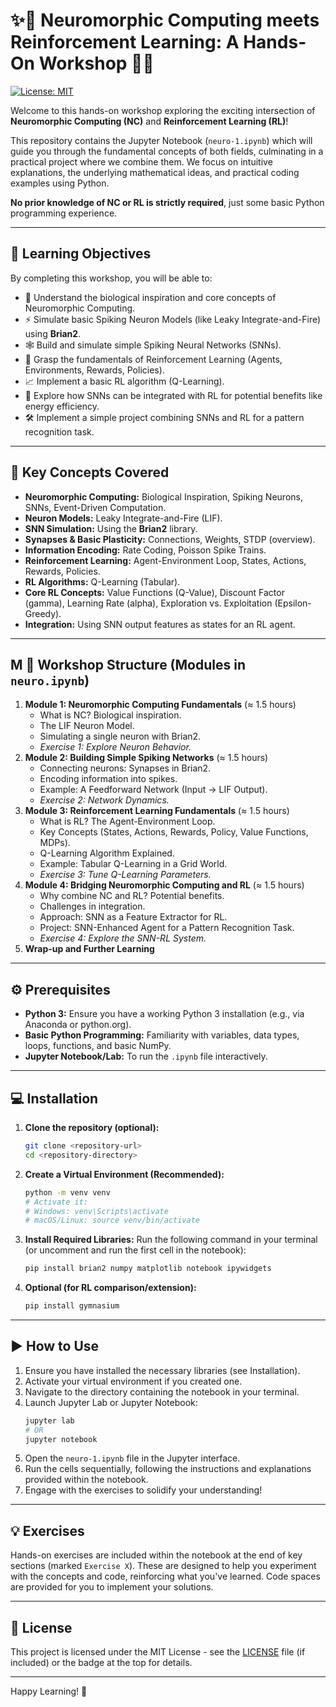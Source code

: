 # ✨🧠 Neuromorphic Computing meets Reinforcement Learning: A Hands-On Workshop 🤖✨

[![License: MIT](https://img.shields.io/badge/License-MIT-yellow.svg)](https://opensource.org/licenses/MIT)

Welcome to this hands-on workshop exploring the exciting intersection of **Neuromorphic Computing (NC)** and **Reinforcement Learning (RL)**!

This repository contains the Jupyter Notebook (`neuro-1.ipynb`) which will guide you through the fundamental concepts of both fields, culminating in a practical project where we combine them. We focus on intuitive explanations, the underlying mathematical ideas, and practical coding examples using Python.

**No prior knowledge of NC or RL is strictly required**, just some basic Python programming experience.

---

## 🎯 Learning Objectives

By completing this workshop, you will be able to:

*   🧠 Understand the biological inspiration and core concepts of Neuromorphic Computing.
*   ⚡ Simulate basic Spiking Neuron Models (like Leaky Integrate-and-Fire) using **Brian2**.
*   🕸️ Build and simulate simple Spiking Neural Networks (SNNs).
*   🤖 Grasp the fundamentals of Reinforcement Learning (Agents, Environments, Rewards, Policies).
*   📈 Implement a basic RL algorithm (Q-Learning).
*   🤝 Explore how SNNs can be integrated with RL for potential benefits like energy efficiency.
*   🛠️ Implement a simple project combining SNNs and RL for a pattern recognition task.

---

## 🔧 Key Concepts Covered

*   **Neuromorphic Computing:** Biological Inspiration, Spiking Neurons, SNNs, Event-Driven Computation.
*   **Neuron Models:** Leaky Integrate-and-Fire (LIF).
*   **SNN Simulation:** Using the **Brian2** library.
*   **Synapses & Basic Plasticity:** Connections, Weights, STDP (overview).
*   **Information Encoding:** Rate Coding, Poisson Spike Trains.
*   **Reinforcement Learning:** Agent-Environment Loop, States, Actions, Rewards, Policies.
*   **RL Algorithms:** Q-Learning (Tabular).
*   **Core RL Concepts:** Value Functions (Q-Value), Discount Factor (gamma), Learning Rate (alpha), Exploration vs. Exploitation (Epsilon-Greedy).
*   **Integration:** Using SNN output features as states for an RL agent.

---

##  M 🚀 Workshop Structure (Modules in `neuro.ipynb`)

1.  **Module 1: Neuromorphic Computing Fundamentals** (≈ 1.5 hours)
    *   What is NC? Biological inspiration.
    *   The LIF Neuron Model.
    *   Simulating a single neuron with Brian2.
    *   *Exercise 1: Explore Neuron Behavior.*
2.  **Module 2: Building Simple Spiking Networks** (≈ 1.5 hours)
    *   Connecting neurons: Synapses in Brian2.
    *   Encoding information into spikes.
    *   Example: A Feedforward Network (Input -> LIF Output).
    *   *Exercise 2: Network Dynamics.*
3.  **Module 3: Reinforcement Learning Fundamentals** (≈ 1.5 hours)
    *   What is RL? The Agent-Environment Loop.
    *   Key Concepts (States, Actions, Rewards, Policy, Value Functions, MDPs).
    *   Q-Learning Algorithm Explained.
    *   Example: Tabular Q-Learning in a Grid World.
    *   *Exercise 3: Tune Q-Learning Parameters.*
4.  **Module 4: Bridging Neuromorphic Computing and RL** (≈ 1.5 hours)
    *   Why combine NC and RL? Potential benefits.
    *   Challenges in integration.
    *   Approach: SNN as a Feature Extractor for RL.
    *   Project: SNN-Enhanced Agent for a Pattern Recognition Task.
    *   *Exercise 4: Explore the SNN-RL System.*
5.  **Wrap-up and Further Learning**

---

## ⚙️ Prerequisites

*   **Python 3:** Ensure you have a working Python 3 installation (e.g., via Anaconda or python.org).
*   **Basic Python Programming:** Familiarity with variables, data types, loops, functions, and basic NumPy.
*   **Jupyter Notebook/Lab:** To run the `.ipynb` file interactively.

---

## 💻 Installation

1.  **Clone the repository (optional):**
    ```bash
    git clone <repository-url>
    cd <repository-directory>
    ```
2.  **Create a Virtual Environment (Recommended):**
    ```bash
    python -m venv venv
    # Activate it:
    # Windows: venv\Scripts\activate
    # macOS/Linux: source venv/bin/activate
    ```
3.  **Install Required Libraries:**
    Run the following command in your terminal (or uncomment and run the first cell in the notebook):
    ```bash
    pip install brian2 numpy matplotlib notebook ipywidgets
    ```
4.  **Optional (for RL comparison/extension):**
    ```bash
    pip install gymnasium
    ```

---

## ▶️ How to Use

1.  Ensure you have installed the necessary libraries (see Installation).
2.  Activate your virtual environment if you created one.
3.  Navigate to the directory containing the notebook in your terminal.
4.  Launch Jupyter Lab or Jupyter Notebook:
    ```bash
    jupyter lab
    # OR
    jupyter notebook
    ```
5.  Open the `neuro-1.ipynb` file in the Jupyter interface.
6.  Run the cells sequentially, following the instructions and explanations provided within the notebook.
7.  Engage with the exercises to solidify your understanding!

---

## 💡 Exercises

Hands-on exercises are included within the notebook at the end of key sections (marked `Exercise X`). These are designed to help you experiment with the concepts and code, reinforcing what you've learned. Code spaces are provided for you to implement your solutions.

---

## 📄 License

This project is licensed under the MIT License - see the [LICENSE](LICENSE) file (if included) or the badge at the top for details.

---

Happy Learning! 🎉
